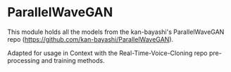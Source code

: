 # ParallelWaveGAN

This module holds all the models from the kan-bayashi's ParallelWaveGAN repo (https://github.com/kan-bayashi/ParallelWaveGAN).

Adapted for usage in Context with the Real-Time-Voice-Cloning repo pre-processing and training methods.